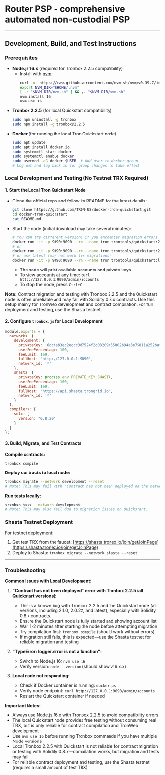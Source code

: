 # Router PSP - comprehensive automated non-custodial PSP

---

## Development, Build, and Test Instructions

### Prerequisites

- **Node.js 16.x** (required for Tronbox 2.2.5 compatibility)
  - Install with [nvm](https://github.com/nvm-sh/nvm):
    ```bash
    curl -o- https://raw.githubusercontent.com/nvm-sh/nvm/v0.39.7/install.sh | bash
    export NVM_DIR="$HOME/.nvm"
    [ -s "$NVM_DIR/nvm.sh" ] && \. "$NVM_DIR/nvm.sh"
    nvm install 16
    nvm use 16
    ```
- **Tronbox 2.2.5** (for local Quickstart compatibility)
    ```bash
    sudo npm uninstall -g tronbox
    sudo npm install -g tronbox@2.2.5
    ```
- **Docker** (for running the local Tron Quickstart node)
    ```bash
    sudo apt update
    sudo apt install docker.io
    sudo systemctl start docker
    sudo systemctl enable docker
    sudo usermod -aG docker $USER  # Add user to docker group
    # Log out and log back in for group changes to take effect
    ```

### Local Development and Testing (No Testnet TRX Required)

#### 1. Start the Local Tron Quickstart Node

- Clone the official repo and follow its README for the latest details:
    ```bash
    git clone https://github.com/TRON-US/docker-tron-quickstart.git
    cd docker-tron-quickstart
    cat README.md
    ```
- Start the node (initial download may take several minutes):
    ```bash
    # You can try different versions if you encounter migration errors
    docker run -it -p 9090:9090 --rm --name tron trontools/quickstart:2.1.0
    # or
    docker run -it -p 9090:9090 --rm --name tron trontools/quickstart:2.0.22
    # or use latest (may not work for migrations)
    docker run -it -p 9090:9090 --rm --name tron trontools/quickstart:latest
    ```
    - The node will print available accounts and private keys
    - To view accounts at any time: `curl http://127.0.0.1:9090/admin/accounts`
    - To stop the node, press `Ctrl+C`
    
**Note:** Contract migration and testing with Tronbox 2.2.5 and the Quickstart node is often unreliable and may fail with Solidity 0.8.x contracts. Use this setup mainly for TronWeb development and contract compilation. For full deployment and testing, use the Shasta testnet.

#### 2. Configure `tronbox.js` for Local Development

```js
module.exports = {
  networks: {
    development: {
      privateKey: '6dcfab3ec2eccc3d7524f2c03209c55002b94a3e75811a252baf0751e24fd1d6', // Use any Quickstart private key
      userFeePercentage: 100,
      feeLimit: 1e9,
      fullHost: 'http://127.0.0.1:9090',
      network_id: '*'
    },
    shasta: {
      privateKey: process.env.PRIVATE_KEY_SHASTA,
      userFeePercentage: 100,
      feeLimit: 1e9,
      fullHost: 'https://api.shasta.trongrid.io',
      network_id: '*'
    }
  },
  compilers: {
    solc: {
      version: "0.8.20"
    }
  }
};
```

#### 3. Build, Migrate, and Test Contracts

**Compile contracts:**
```bash
tronbox compile
```

**Deploy contracts to local node:**
```bash
tronbox migrate --network development --reset
# Note: This may fail with "Contract has not been deployed on the network" or similar errors.
```

**Run tests locally:**
```bash
tronbox test --network development
# Note: This may also fail due to migration issues on Quickstart.
```

### Shasta Testnet Deployment

For testnet deployment:
1. Get test TRX from the faucet: [https://shasta.tronex.io/join/getJoinPage](https://shasta.tronex.io/join/getJoinPage)
2. Deploy to Shasta: `tronbox migrate --network shasta --reset`

---

### Troubleshooting

**Common Issues with Local Development:**

1. **"Contract has not been deployed" error with Tronbox 2.2.5 (all Quickstart versions):**
   - This is a known bug with Tronbox 2.2.5 and the Quickstart node (all versions, including 2.1.0, 2.0.22, and latest), especially with Solidity 0.8.x contracts.
   - Ensure the Quickstart node is fully started and showing account list
   - Wait 1-2 minutes after starting the node before attempting migration
   - Try compilation first: `tronbox compile` (should work without errors)
   - If migration still fails, this is expected—use the Shasta testnet for reliable migration and testing

2. **"TypeError: logger.error is not a function":**
   - Switch to Node.js 16: `nvm use 16`
   - Verify version: `node --version` (should show v16.x.x)

3. **Local node not responding:**
   - Check if Docker container is running: `docker ps`
   - Verify node endpoint: `curl http://127.0.0.1:9090/admin/accounts`
   - Restart the Quickstart container if needed

**Important Notes:**
* Always use Node.js 16.x with Tronbox 2.2.5 to avoid compatibility errors
* The local Quickstart node provides free testing without consuming real TRX, but is only reliable for contract compilation and TronWeb development
* Use `nvm use 16` before running Tronbox commands if you have multiple Node versions
* Local Tronbox 2.2.5 with Quickstart is not reliable for contract migration or testing with Solidity 0.8.x—compilation works, but migration and tests may fail
* For reliable contract deployment and testing, use the Shasta testnet (requires a small amount of test TRX)
